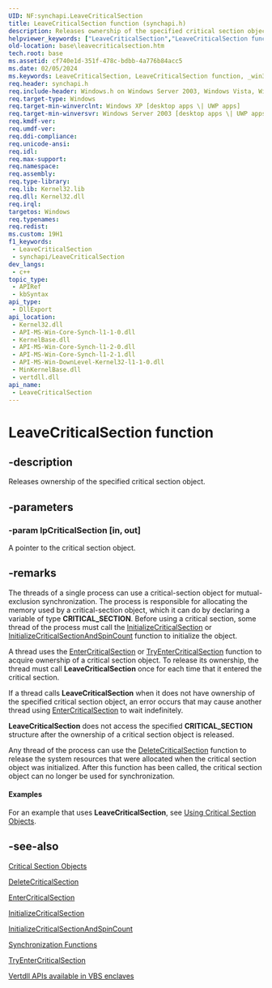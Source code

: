 ```yaml
---
UID: NF:synchapi.LeaveCriticalSection
title: LeaveCriticalSection function (synchapi.h)
description: Releases ownership of the specified critical section object.
helpviewer_keywords: ["LeaveCriticalSection","LeaveCriticalSection function","_win32_leavecriticalsection","base.leavecriticalsection","synchapi/LeaveCriticalSection","winbase/LeaveCriticalSection"]
old-location: base\leavecriticalsection.htm
tech.root: base
ms.assetid: cf740e1d-351f-478c-bdbb-4a776b84acc5
ms.date: 02/05/2024
ms.keywords: LeaveCriticalSection, LeaveCriticalSection function, _win32_leavecriticalsection, base.leavecriticalsection, synchapi/LeaveCriticalSection, winbase/LeaveCriticalSection
req.header: synchapi.h
req.include-header: Windows.h on Windows Server 2003, Windows Vista, Windows 7, Windows Server 2008  Windows Server 2008 R2
req.target-type: Windows
req.target-min-winverclnt: Windows XP [desktop apps \| UWP apps]
req.target-min-winversvr: Windows Server 2003 [desktop apps \| UWP apps]
req.kmdf-ver: 
req.umdf-ver: 
req.ddi-compliance: 
req.unicode-ansi: 
req.idl: 
req.max-support: 
req.namespace: 
req.assembly: 
req.type-library: 
req.lib: Kernel32.lib
req.dll: Kernel32.dll
req.irql: 
targetos: Windows
req.typenames: 
req.redist: 
ms.custom: 19H1
f1_keywords:
 - LeaveCriticalSection
 - synchapi/LeaveCriticalSection
dev_langs:
 - c++
topic_type:
 - APIRef
 - kbSyntax
api_type:
 - DllExport
api_location:
 - Kernel32.dll
 - API-MS-Win-Core-Synch-l1-1-0.dll
 - KernelBase.dll
 - API-MS-Win-Core-Synch-l1-2-0.dll
 - API-MS-Win-Core-Synch-l1-2-1.dll
 - API-MS-Win-DownLevel-Kernel32-l1-1-0.dll
 - MinKernelBase.dll
 - vertdll.dll
api_name:
 - LeaveCriticalSection
---
```


# LeaveCriticalSection function

## -description

Releases ownership of the specified critical section object.

## -parameters

### -param lpCriticalSection [in, out]

A pointer to the critical section object.

## -remarks

The threads of a single process can use a critical-section object for mutual-exclusion synchronization. The process is responsible for allocating the memory used by a critical-section object, which it can do by declaring a variable of type **CRITICAL_SECTION**. Before using a critical section, some thread of the process must call the [InitializeCriticalSection](nf-synchapi-initializecriticalsection.md) or [InitializeCriticalSectionAndSpinCount](nf-synchapi-initializecriticalsectionandspincount.md) function to initialize the object.

A thread uses the [EnterCriticalSection](nf-synchapi-entercriticalsection.md) or [TryEnterCriticalSection](nf-synchapi-tryentercriticalsection.md) function to acquire ownership of a critical section object. To release its ownership, the thread must call **LeaveCriticalSection** once for each time that it entered the critical section.

If a thread calls **LeaveCriticalSection** when it does not have ownership of the specified critical section object, an error occurs that may cause another thread using [EnterCriticalSection](nf-synchapi-entercriticalsection.md) to wait indefinitely.

**LeaveCriticalSection** does not access the specified **CRITICAL_SECTION** structure after the ownership of a critical section object is released.

Any thread of the process can use the [DeleteCriticalSection](nf-synchapi-deletecriticalsection.md) function to release the system resources that were allocated when the critical section object was initialized. After this function has been called, the critical section object can no longer be used for synchronization.

#### Examples

For an example that uses **LeaveCriticalSection**, see [Using Critical Section Objects](/windows/win32/Sync/using-critical-section-objects).

## -see-also

[Critical Section Objects](/windows/win32/Sync/critical-section-objects)

[DeleteCriticalSection](nf-synchapi-deletecriticalsection.md)

[EnterCriticalSection](nf-synchapi-entercriticalsection.md)

[InitializeCriticalSection](nf-synchapi-initializecriticalsection.md)

[InitializeCriticalSectionAndSpinCount](nf-synchapi-initializecriticalsectionandspincount.md)

[Synchronization Functions](/windows/win32/Sync/synchronization-functions)

[TryEnterCriticalSection](nf-synchapi-tryentercriticalsection.md)

[Vertdll APIs available in VBS enclaves](/windows/win32/trusted-execution/enclaves-available-in-vertdll)
